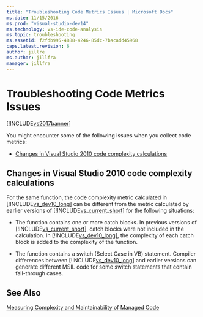 ```yaml
---
title: "Troubleshooting Code Metrics Issues | Microsoft Docs"
ms.date: 11/15/2016
ms.prod: "visual-studio-dev14"
ms.technology: vs-ide-code-analysis
ms.topic: troubleshooting
ms.assetid: f2fdb995-4888-4246-85dc-7bacadd45968
caps.latest.revision: 6
author: jillre
ms.author: jillfra
manager: jillfra
---
```

# Troubleshooting Code Metrics Issues
[!INCLUDE[vs2017banner](../includes/vs2017banner.md)]

You might encounter some of the following issues when you collect code metrics:

- [Changes in Visual Studio 2010 code complexity calculations](#Changes_in_Visual_Studio_2010_code_complexity_calculations)

## <a name="Changes_in_Visual_Studio_2010_code_complexity_calculations"></a> Changes in Visual Studio 2010 code complexity calculations
 For the same function, the code complexity metric calculated in [!INCLUDE[vs_dev10_long](../includes/vs-dev10-long-md.md)] can be different from the metric calculated by earlier versions of [!INCLUDE[vs_current_short](../includes/vs-current-short-md.md)] for the following situations:

- The function contains one or more catch blocks. In previous versions of [!INCLUDE[vs_current_short](../includes/vs-current-short-md.md)], catch blocks were not included in the calculation. In [!INCLUDE[vs_dev10_long](../includes/vs-dev10-long-md.md)], the complexity of each catch block is added to the complexity of the function.

- The function contains a switch (Select Case in VB) statement. Compiler differences between [!INCLUDE[vs_dev10_long](../includes/vs-dev10-long-md.md)] and earlier versions can generate different MSIL code for some switch statements that contain fall-through cases.

## See Also
 [Measuring Complexity and Maintainability of Managed Code](../code-quality/measuring-complexity-and-maintainability-of-managed-code.md)
